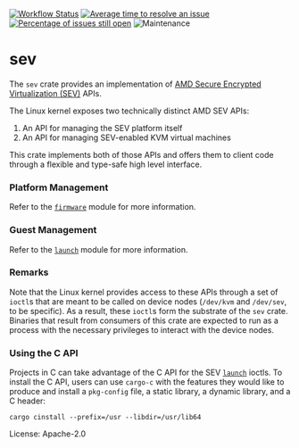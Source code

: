 [![Workflow Status](https://github.com/virtee/sev/workflows/test/badge.svg)](https://github.com/virtee/sev/actions?query=workflow%3A%22test%22)
[![Average time to resolve an issue](https://isitmaintained.com/badge/resolution/virtee/sev.svg)](https://isitmaintained.com/project/virtee/sev "Average time to resolve an issue")
[![Percentage of issues still open](https://isitmaintained.com/badge/open/virtee/sev.svg)](https://isitmaintained.com/project/virtee/sev "Percentage of issues still open")
![Maintenance](https://img.shields.io/badge/maintenance-activly--developed-brightgreen.svg)

# sev

The `sev` crate provides an implementation of [AMD Secure Encrypted
Virtualization (SEV)](https://developer.amd.com/sev/) APIs.

The Linux kernel exposes two technically distinct AMD SEV APIs:

1. An API for managing the SEV platform itself
2. An API for managing SEV-enabled KVM virtual machines

This crate implements both of those APIs and offers them to client
code through a flexible and type-safe high level interface.

### Platform Management

Refer to the [`firmware`] module for more information.

### Guest Management

Refer to the [`launch`] module for more information.

### Remarks

Note that the Linux kernel provides access to these APIs through a set
of `ioctl`s that are meant to be called on device nodes (`/dev/kvm` and
`/dev/sev`, to be specific). As a result, these `ioctl`s form the substrate
of the `sev` crate. Binaries that result from consumers of this crate are
expected to run as a process with the necessary privileges to interact
with the device nodes.

### Using the C API

Projects in C can take advantage of the C API for the SEV [`launch`] ioctls.
To install the C API, users can use `cargo-c` with the features they would
like to produce and install a `pkg-config` file, a static library, a dynamic
library, and a C header:

`cargo cinstall --prefix=/usr --libdir=/usr/lib64`

[`firmware`]: ./src/firmware/
[`launch`]: ./src/launch/

License: Apache-2.0
